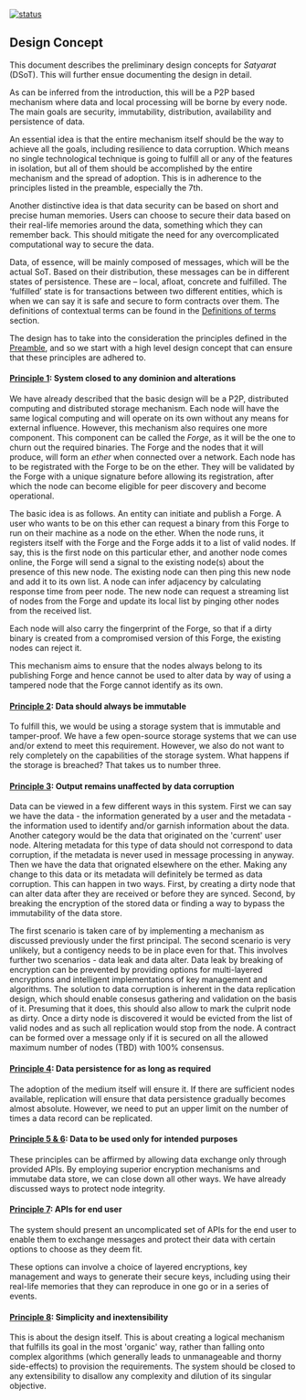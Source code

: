 [![status](https://img.shields.io/badge/status-Open-blue?style=for-the-badge&logo=appveyor)](https://img.shields.io/badge/status-Open-blue)

## Design Concept

This document describes the preliminary design concepts for *Satyarat* (DSoT). This will further ensue documenting the design in detail.

As can be inferred from the introduction, this will be a P2P based mechanism where data and local processing will be borne by every node. The main goals are security, immutability, distribution, availability and persistence of data.

An essential idea is that the entire mechanism itself should be the way to achieve all the goals, including resilience to data corruption. Which means no single technological technique is going to fulfill all or any of the features in isolation, but all of them should be accomplished by the entire mechanism and the spread of adoption. This is in adherence to the principles listed in the preamble, especially the 7th.

Another distinctive idea is that data security can be based on short and precise human memories. Users can choose to secure their data based on their real-life memories around the data, something which they can remember back. This should mitigate the need for any overcomplicated computational way to secure the data.

Data, of essence, will be mainly composed of messages, which will be the actual SoT. Based on their distribution, these messages can be in different states of persistence. These are – local, afloat, concrete and fulfilled. The ‘fulfilled’ state is for transactions between two different entities, which is when we can say it is safe and secure to form contracts over them. The definitions of contextual terms can be found in the [Definitions of terms][dot] section.

The design has to take into the consideration the principles defined in the [Preamble][preamble], and so we start with a high level design concept that can ensure that these principles are adhered to.

#### **<ins>Principle 1</ins>**: System closed to any dominion and alterations

We have already described that the basic design will be a P2P, distributed computing and distributed storage mechanism. Each node will have the same logical computing and will operate on its own without any means for external influence. However, this mechanism also requires one more component. This component can be called the *Forge*, as it will be the one to churn out the required binaries. The Forge and the nodes that it will produce, will form an *ether* when connected over a network. Each node has to be registrated with the Forge to be on the ether. They will be validated by the Forge with a unique signature before allowing its registration, after which the node can become eligible for peer discovery and become operational.

The basic idea is as follows. An entity can initiate and publish a Forge. A user who wants to be on this ether can request a binary from this Forge to run on their machine as a node on the ether. When the node runs, it registers itself with the Forge and the Forge adds it to a list of valid nodes. If say, this is the first node on this particular ether, and another node comes online, the Forge will send a signal to the existing node(s) about the presence of this new node. The existing node can then ping this new node and add it to its own list. A node can infer adjacency by calculating response time from peer node. The new node can request a streaming list of nodes from the Forge and update its local list by pinging other nodes from the received list.

Each node will also carry the fingerprint of the Forge, so that if a dirty binary is created from a compromised version of this Forge, the existing nodes can reject it.

This mechanism aims to ensure that the nodes always belong to its publishing Forge and hence cannot be used to alter data by way of using a tampered node that the Forge cannot identify as its own.

#### **<ins>Principle 2</ins>**: Data should always be immutable

To fulfill this, we would be using a storage system that is immutable and tamper-proof. We have a few open-source storage systems that we can use and/or extend to meet this requirement. However, we also do not want to rely completely on the capabilities of the storage system. What happens if the storage is breached? That takes us to number three.

#### **<ins>Principle 3</ins>**: Output remains unaffected by data corruption

Data can be viewed in a few different ways in this system. First we can say we have the data - the information generated by a user and the metadata - the information used to identify and/or garnish information about the data. Another category would be the data that originated on the 'current' user node. Altering metadata for this type of data should not correspond to data corruption, if the metadata is never used in message processing in anyway. Then we have the data that orignated elsewhere on the ether. Making any change to this data or its metadata will definitely be termed as data corruption. This can happen in two ways. First, by creating a dirty node that can alter data after they are received or before they are synced. Second, by breaking the encryption of the stored data or finding a way to bypass the immutability of the data store.

The first scenario is taken care of by implementing a mechanism as discussed previously under the first principal. The second scenario is very unlikely, but a contigency needs to be in place even for that. This involves further two scenarios - data leak and data alter. Data leak by breaking of encryption can be prevented by providing options for multi-layered encryptions and intelligent implementations of key management and algorithms. The solution to data corruption is inherent in the data replication design, which should enable consesus gathering and validation on the basis of it. Presuming that it does, this should also allow to mark the culprit node as dirty. Once a dirty node is discovered it would be evicted from the list of valid nodes and as such all replication would stop from the node. A contract can be formed over a message only if it is secured on all the allowed maximum number of nodes (TBD) with 100% consensus.

#### **<ins>Principle 4</ins>**: Data persistence for as long as required

The adoption of the medium itself will ensure it. If there are sufficient nodes available, replication will ensure that data persistence gradually becomes almost absolute. However, we need to put an upper limit on the number of times a data record can be replicated.

#### **<ins>Principle 5 & 6</ins>**: Data to be used only for intended purposes

These principles can be affirmed by allowing data exchange only through provided APIs. By employing superior encryption mechanisms and immutabe data store, we can close down all other ways. We have already discussed ways to protect node integrity.

#### **<ins>Principle 7</ins>**: APIs for end user

The system should present an uncomplicated set of APIs for the end user to enable them to exchange messages and protect their data with certain options to choose as they deem fit.

These options can involve a choice of layered encryptions, key management and ways to generate their secure keys, including using their real-life memories that they can reproduce in one go or in a series of events.

#### **<ins>Principle 8</ins>**: Simplicity and inextensibility

This is about the design itself. This is about creating a logical mechanism that fulfills its goal in the most 'organic' way, rather than falling onto complex algorithms (which generally leads to unmanageable and thorny side-effects) to provision the requirements. The system should be closed to any extensibility to disallow any complexity and dilution of its singular objective.

[preamble]: Preamble.md
[dot]: Definition-of-Terms.md
